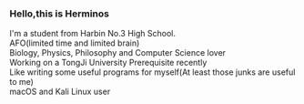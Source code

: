 ### Hello,this is Herminos
I'm a student from Harbin No.3 High School.<br/>
AFO(limited time and limited brain)<br/>
Biology, Physics, Philosophy and Computer Science lover<br/>
Working on a TongJi University Prerequisite recently<br/>
Like writing some useful programs for myself(At least those junks are useful to me)<br/>
macOS and Kali Linux user<br/>
